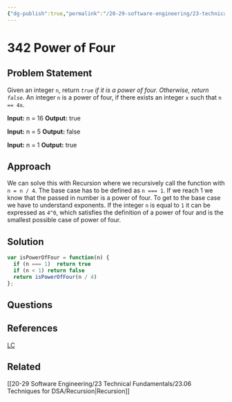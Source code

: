 ```yaml
---
{"dg-publish":true,"permalink":"/20-29-software-engineering/23-technical-fundamentals/23-03-leetcode/342-power-of-four/","tags":["dsa/recursion"],"created":"2023-10-27T07:43:39.761-05:00","updated":"2023-10-27T08:13:22.695-05:00"}
---
```


# 342 Power of Four
## Problem Statement
Given an integer `n`, return _`true` if it is a power of four. Otherwise, return `false`_.
An integer `n` is a power of four, if there exists an integer `x` such that `n == 4x`.

**Input:** n = 16
**Output:** true

**Input:** n = 5
**Output:** false

**Input:** n = 1
**Output:** true
## Approach
We can solve this with Recursion where we recursively call the function with `n = n / 4`.
The base case has to be defined as `n === 1`. If we reach 1 we know that the passed in number is a power of four.
To get to the base case we have to understand exponents. If the integer `n` is equal to `1` it can be expressed as `4^0`, which satisfies the definition of a power of four and is the smallest possible case of power of four.
## Solution
```javascript
var isPowerOfFour = function(n) {
  if (n === 1)  return true
  if (n < 1) return false
  return isPowerOfFour(n / 4)
};
```
## Questions
## References
[LC](https://leetcode.com/problems/power-of-four/description/)
## Related
[[20-29 Software Engineering/23 Technical Fundamentals/23.06 Techniques for DSA/Recursion\|Recursion]]